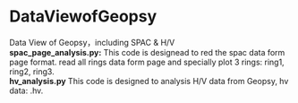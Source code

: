 # DataViewofGeopsy
Data View of Geopsy，including SPAC & H/V <br>
**spac_page_analysis.py:** This code is designead to red the spac data form page format.
read all rings data form page and specially plot 3 rings: ring1, ring2, ring3. <br>
**hv_analysis.py** This code is designed to analysis H/V data from Geopsy, hv data: .hv.
